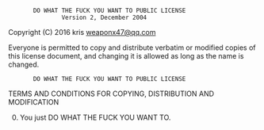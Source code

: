            DO WHAT THE FUCK YOU WANT TO PUBLIC LICENSE
                   Version 2, December 2004

Copyright (C) 2016 kris <weaponx47@qq.com>

Everyone is permitted to copy and distribute verbatim or modified
copies of this license document, and changing it is allowed as long
as the name is changed.

           DO WHAT THE FUCK YOU WANT TO PUBLIC LICENSE
  TERMS AND CONDITIONS FOR COPYING, DISTRIBUTION AND MODIFICATION

 0. You just DO WHAT THE FUCK YOU WANT TO.
